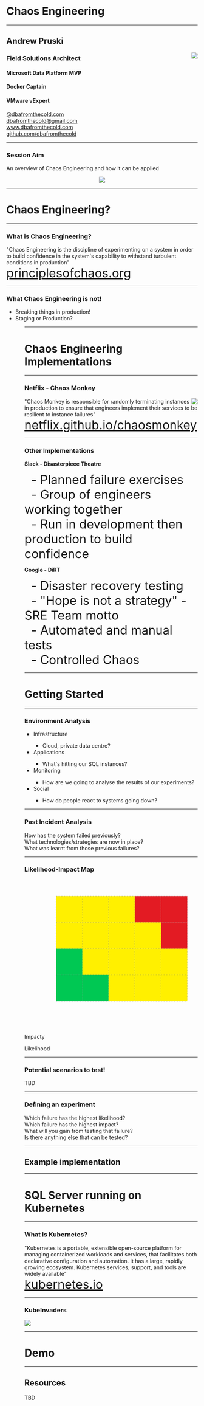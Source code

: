 # Chaos Engineering

---

## Andrew Pruski

<img src="images/apruski.jpg" style="float: right"/>

### Field Solutions Architect
#### Microsoft Data Platform MVP 
#### Docker Captain
#### VMware vExpert

<!-- .slide: style="text-align: left;"> -->
<i class="fa-brands fa-bluesky"></i><a href="https://bsky.app/profile/dbafromthecold.com">  @dbafromthecold.com</a><br>
<i class="fas fa-envelope"></i>  dbafromthecold@gmail.com<br>
<i class="fab fa-wordpress"></i>  www.dbafromthecold.com<br>
<i class="fab fa-github"></i><a href="https://github.com/dbafromthecold">  github.com/dbafromthecold</a>

---

### Session Aim
<!-- .slide: style="text-align: left;"> -->
An overview of Chaos Engineering and how it can be applied

<p align="center">
<img src="images/chaos.gif"/>
</p>

---

# Chaos Engineering?

---

### What is Chaos Engineering?
<!-- .slide: style="text-align: left;"> -->
"Chaos Engineering is the discipline of experimenting on a system in order to build confidence in the system's capability to withstand turbulent conditions in production"<br>
<font size="6"><a href="principlesofchaos.org">principlesofchaos.org</a></font>

---

### What Chaos Engineering is not!
<!-- .slide: style="text-align: left;"> -->
<ul>
<li class="fragment">Breaking things in production!</li>
<li class="fragment">Staging or Production?</li>
<ul>

---

# Chaos Engineering Implementations

---

### Netflix - Chaos Monkey
<!-- .slide: style="text-align: left;"> -->
<img src="images/chaosmonkey.png" style="float: right"/>

"Chaos Monkey is responsible for randomly terminating instances in production to ensure that engineers implement their services to be resilient to instance failures"<br>
<font size="6"><a href="netflix.github.io/chaosmonkey/">netflix.github.io/chaosmonkey</a></font>

---

### Other Implementations
<!-- .slide: style="text-align: left;"> -->
<i class="fab fa-slack"></i><b> Slack - Disasterpiece Theatre</b>

<span style="display: inline-block; width: 2ch;">&#9;</span><font size="6">- Planned failure exercises</font><br>
<span style="display: inline-block; width: 2ch;">&#9;</span><font size="6">- Group of engineers working together</font><br>
<span style="display: inline-block; width: 2ch;">&#9;</span><font size="6">- Run in development then production to build confidence</font>

<i class="fab fa-google"></i><b> Google - DiRT</b>

<span style="display: inline-block; width: 2ch;">&#9;</span><font size="6">- Disaster recovery testing</font><br>
<span style="display: inline-block; width: 2ch;">&#9;</span><font size="6">- "Hope is not a strategy" - SRE Team motto</font><br>
<span style="display: inline-block; width: 2ch;">&#9;</span><font size="6">- Automated and manual tests</font><br>
<span style="display: inline-block; width: 2ch;">&#9;</span><font size="6">- Controlled Chaos</font>

---

# Getting Started

---

### Environment Analysis

<!-- .slide: style="text-align: left;"> -->
<ul>
<li class="fragment">Infrastructure</li>
    <ul>
        <li class="fragment">Cloud, private data centre?</li>
    </ul>
<li class="fragment">Applications</li>
    <ul>
        <li class="fragment">What's hitting our SQL instances?</li>
    </ul>
<li class="fragment">Monitoring</li>
    <ul>
        <li class="fragment">How are we going to analyse the results of our experiments?</li>
    </ul>
<li class="fragment">Social</li>
    <ul>
        <li class="fragment">How do people react to systems going down?</li>
    </ul>
</ul>

---

### Past Incident Analysis
<!-- .slide: style="text-align: left;"> -->
How has the system failed previously?<br>
What technologies/strategies are now in place?<br>
What was learnt from those previous failures?<br>

---

### Likelihood-Impact Map

<!-- Risk matrix (4x5) as inline SVG -->
<svg viewBox="-100 0 660 480" width="560" height="480" xmlns="http://www.w3.org/2000/svg" role="img" aria-label="Risk matrix">
  <!-- grid cells: 4 rows (top→bottom), 5 cols (left→right) -->
  <!-- cell size -->
  <defs><rect id="cell" width="100" height="100" /></defs>

  <!-- row 1 (top) -->
  <use href="#cell" x="20"  y="20"  fill="#fff000"/>
  <use href="#cell" x="120" y="20"  fill="#fff000"/>
  <use href="#cell" x="220" y="20"  fill="#fff000"/>
  <use href="#cell" x="320" y="20"  fill="#e31b23"/>
  <use href="#cell" x="420" y="20"  fill="#e31b23"/>

  <!-- row 2 -->
  <use href="#cell" x="20"  y="120" fill="#fff000"/>
  <use href="#cell" x="120" y="120" fill="#fff000"/>
  <use href="#cell" x="220" y="120" fill="#fff000"/>
  <use href="#cell" x="320" y="120" fill="#fff000"/>
  <use href="#cell" x="420" y="120" fill="#e31b23"/>

  <!-- row 3 -->
  <use href="#cell" x="20"  y="220" fill="#00c853"/>
  <use href="#cell" x="120" y="220" fill="#fff000"/>
  <use href="#cell" x="220" y="220" fill="#fff000"/>
  <use href="#cell" x="320" y="220" fill="#fff000"/>
  <use href="#cell" x="420" y="220" fill="#fff000"/>

  <!-- row 4 (bottom) -->
  <use href="#cell" x="20"  y="320" fill="#00c853"/>
  <use href="#cell" x="120" y="320" fill="#00c853"/>
  <use href="#cell" x="220" y="320" fill="#fff000"/>
  <use href="#cell" x="320" y="320" fill="#fff000"/>
  <use href="#cell" x="420" y="320" fill="#fff000"/>

  <!-- grid lines -->
  <g fill="none" stroke="#555" stroke-dasharray="4 6" opacity="0.5">
    <!-- verticals -->
    <path d="M20 20 V420"/>
    <path d="M120 20 V420"/>
    <path d="M220 20 V420"/>
    <path d="M320 20 V420"/>
    <path d="M420 20 V420"/>
    <path d="M520 20 V420"/>
    <!-- horizontals -->
    <path d="M20 20 H520"/>
    <path d="M20 120 H520"/>
    <path d="M20 220 H520"/>
    <path d="M20 320 H520"/>
    <path d="M20 420 H520"/>
  </g>

  <!-- axes -->
   <text x="380" y="460" text-anchor="middle"
        font-family="Inter, system-ui, -apple-system, Segoe UI, Roboto, Helvetica, Arial, sans-serif"
        font-size="22" fill="#eadfcb">Impacty</text>

<g transform="translate(-70,330) rotate(-90)">
  <text x="0" y="0" text-anchor="middle"
        font-family="Inter, system-ui, -apple-system, Segoe UI, Roboto, Helvetica, Arial, sans-serif"
        font-size="22" fill="#eadfcb">Likelihood</text>
</g>
  <!-- outline -->
  <rect x="20" y="20" width="500" height="400" fill="none" stroke="#111" stroke-width="2"/>
</svg>

---

### Potential scenarios to test!
<!-- .slide: style="text-align: left;"> -->

TBD

---

### Defining an experiment
<!-- .slide: style="text-align: left;"> -->
Which failure has the highest likelihood?<br>
Which failure has the highest impact?<br>
What will you gain from testing that failure?<br>
Is there anything else that can be tested?

---

## Example implementation

---

# SQL Server running on Kubernetes

---

### What is Kubernetes?
<!-- .slide: style="text-align: left;"> -->
"Kubernetes is a portable, extensible open-source platform for managing containerized workloads and services, that facilitates both declarative configuration and automation. It has a large, rapidly growing ecosystem. Kubernetes services, support, and tools are widely available"<br>
<font size="6"><a href="kubernetes.io">kubernetes.io</a></font>

---

### KubeInvaders

<img src="images/KubeInvaders_75.png" style="float: center"/>

---

# Demo

---

## Resources
<!-- .slide: style="text-align: left;"> -->
TBD
